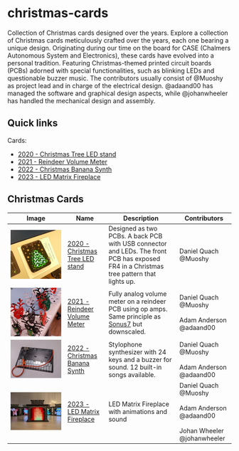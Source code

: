 # christmas-cards
Collection of Christmas cards designed over the years. Explore a collection of Christmas cards meticulously crafted over the years, each one bearing a unique design. Originating during our time on the board for CASE (Chalmers Autonomous System and Electronics), these cards have evolved into a personal tradition. Featuring Christmas-themed printed circuit boards (PCBs) adorned with special functionalities, such as blinking LEDs and questionable buzzer music. The contributors usually consist of @Muoshy as project lead and in charge of the electrical design. @adaand00 has managed the software and graphical design aspects, while @johanwheeler has handled the mechanical design and assembly. 

## Quick links
Cards:
- [2020 - Christmas Tree LED stand](https://github.com/CASE-Association/christmas-cards/tree/main/2020)
- [2021 - Reindeer Volume Meter](https://github.com/CASE-Association/christmas-cards/tree/main/2021)
- [2022 - Christmas Banana Synth](https://github.com/adaand00/christmas-banana-synth)
- [2023 - LED Matrix Fireplace](https://github.com/johanwheeler/ch32-fireplace)

## Christmas Cards

| Image | Name | Description | Contributors | 
| --- | --- | --- | --- |
| <img loading="lazy" minwidth="500" src="Media/tree.jpeg"> | [2020 - Christmas Tree LED stand](https://github.com/CASE-Association/christmas-cards/tree/main/2020) | Designed as two PCBs. A back PCB with USB connector and LEDs. The front PCB has exposed FR4 in a Christmas tree pattern that lights up. | Daniel Quach @Muoshy |
| <img loading="lazy" minwidth="500" src="Media/reindeer.jpg"> | [2021 - Reindeer Volume Meter](https://github.com/CASE-Association/christmas-cards/tree/main/2021) | Fully analog volume meter on a reindeer PCB using op amps. Same principle as [Sonus7](https://github.com/Muoshy/Sonus7) but downscaled. | Daniel Quach @Muoshy <br/> <br/> Adam Anderson @adaand00 |
| <img loading="lazy" minwidth="500" src="https://raw.githubusercontent.com/adaand00/christmas-banana-synth/main/Img/Front.jpg"> | [2022 - Christmas Banana Synth](https://github.com/adaand00/christmas-banana-synth) | Stylophone synthesizer with 24 keys and a buzzer for sound. 12 built-in songs available. |  Daniel Quach @Muoshy <br/> <br/> Adam Anderson @adaand00 |
| <img loading="lazy" minwidth="500" src="https://raw.githubusercontent.com/johanwheeler/ch32-fireplace/main/Media/Display.jpg"> | [2023 - LED Matrix Fireplace](https://github.com/johanwheeler/ch32-fireplace) | LED Matrix Fireplace with animations and sound |  Daniel Quach @Muoshy <br/> <br/> Adam Anderson @adaand00 <br/> <br/> Johan Wheeler @johanwheeler|







